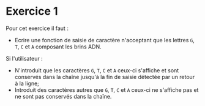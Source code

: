 # Exercice 1

Pour cet exercice il faut : 
- Ecrire une fonction de saisie de caractère n'acceptant que les lettres `G`, `T`, `C` et `A` composant les brins ADN.

Si l'utilisateur : 
- N'introduit que les caractères `G`, `T`, `C` et `A` ceux-ci s'affiche et sont conservés dans la chaîne jusqu'à la fin de saisie détectée par un retour à la ligne;
- Introduit des caractères autres que `G`, `T`, `C` et `A` ceux-ci ne s'affiche pas et ne sont pas conservés dans la chaîne.
